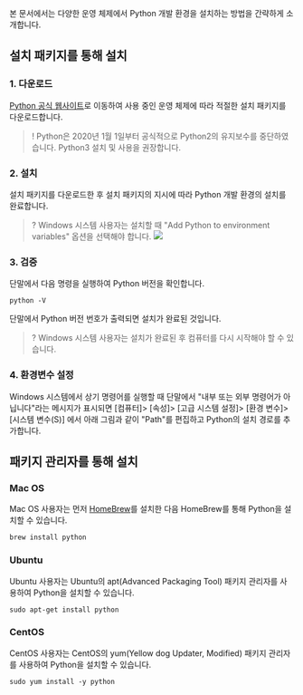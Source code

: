 본 문서에서는 다양한 운영 체제에서 Python 개발 환경을 설치하는 방법을 간략하게 소개합니다.

## 설치 패키지를 통해 설치

### 1. 다운로드
[Python 공식 웹사이트](https://www.python.org/downloads/)로 이동하여 사용 중인 운영 체제에 따라 적절한 설치 패키지를 다운로드합니다.

>! Python은 2020년 1월 1일부터 공식적으로 Python2의 유지보수를 중단하였습니다. Python3 설치 및 사용을 권장합니다.

### 2. 설치
설치 패키지를 다운로드한 후 설치 패키지의 지시에 따라 Python 개발 환경의 설치를 완료합니다.

>? Windows 시스템 사용자는 설치할 때 "Add Python to environment variables" 옵션을 선택해야 합니다.
> ![](https://main.qcloudimg.com/raw/bd52e448e3ba0e8171b5a37b31caadb8.png)

### 3. 검증
단말에서 다음 명령을 실행하여 Python 버전을 확인합니다.
```shell
python -V
```
단말에서 Python 버전 번호가 출력되면 설치가 완료된 것입니다.

>? Windows 시스템 사용자는 설치가 완료된 후 컴퓨터를 다시 시작해야 할 수 있습니다.

### 4. 환경변수 설정
Windows 시스템에서 상기 명령어를 실행할 때 단말에서 "내부 또는 외부 명령어가 아닙니다"라는 메시지가 표시되면 [컴퓨터]> [속성]> [고급 시스템 설정]> [환경 변수]> [시스템 변수(S)] 에서 아래 그림과 같이 "Path"를 편집하고 Python의 설치 경로를 추가합니다.

## 패키지 관리자를 통해 설치

### Mac OS
Mac OS 사용자는 먼저 [HomeBrew](https://brew.sh/index_zh-cn)를 설치한 다음 HomeBrew를 통해 Python을 설치할 수 있습니다.
```shell
brew install python
```

### Ubuntu
Ubuntu 사용자는 Ubuntu의 apt(Advanced Packaging Tool) 패키지 관리자를 사용하여 Python을 설치할 수 있습니다.
```shell
sudo apt-get install python
```

### CentOS
CentOS 사용자는 CentOS의 yum(Yellow dog Updater, Modified) 패키지 관리자를 사용하여 Python을 설치할 수 있습니다.
```shell
sudo yum install -y python
```
